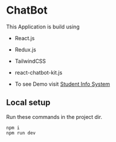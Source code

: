 # ChatBot

This Application is build using

- React.js
- Redux.js
- TailwindCSS
- react-chatbot-kit.js

- To see Demo visit [Student Info System](https://chat-bot-leo5661.vercel.app/)

## Local setup

Run these commands in the project dir.

```
npm i
npm run dev
```
